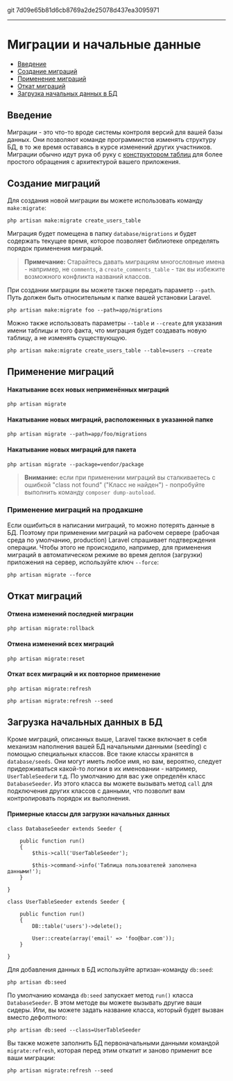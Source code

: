 git 7d09e65b81d6cb8769a2de25078d437ea3095971

---

# Миграции и начальные данные

- [Введение](#introduction)
- [Создание миграций](#creating-migrations)
- [Применение миграций](#running-migrations)
- [Откат миграций](#rolling-back-migrations)
- [Загрузка начальных данных в БД](#database-seeding)

<a name="introduction"></a>
## Введение

Миграции - это что-то вроде системы контроля версий для вашей базы данных. Они позволяют команде программистов изменять структуру БД, в то же время оставаясь в курсе изменений других участников. Миграции обычно идут рука об руку с [конструктором таблиц](/docs/master/schema) для более простого обращения с архитектурой вашего приложения.

<a name="creating-migrations"></a>
## Создание миграций

Для создания новой миграции вы можете использовать команду `make:migrate`:

	php artisan make:migrate create_users_table

Миграция будет помещена в папку `database/migrations` и будет содержать текущее время, которое позволяет библиотеке определять порядок применения миграций.

> **Примечание:** Старайтесь давать миграциям многословные имена - например, не `comments`, а `create_comments_table` - так вы избежите возможного конфликта названий классов.

При создании миграции вы можете также передать параметр `--path`. Путь должен быть относительным к папке вашей установки Laravel.

	php artisan make:migrate foo --path=app/migrations

Можно также использовать параметры `--table` и `--create` для указания имени таблицы и того факта, что миграция будет создавать новую таблицу, а не изменять существующую.

	php artisan make:migrate create_users_table --table=users --create

<a name="running-migrations"></a>
## Применение миграций

#### Накатывание всех новых неприменённых миграций

	php artisan migrate

#### Накатывание новых миграций, расположенных в указанной папке

	php artisan migrate --path=app/foo/migrations

#### Накатывание новых миграций для пакета

	php artisan migrate --package=vendor/package

> **Внимание:** если при применении миграций вы сталкиваетесь с ошибкой "class not found" ("Класс не найден") - попробуйте выполнить команду `composer dump-autoload`.

### Применение миграций на продакшне

Если ошибиться в написании миграций, то можно потерять данные в БД. Поэтому при применении миграций на рабочем сервере (рабочая среда по умолчанию, production) Laravel спрашивает подтверждения операции. Чтобы этого не происходило, например, для применения миграций в автоматическом режиме во время деплоя (загрузки) приложения на сервер, используйте ключ `--force`:

	php artisan migrate --force

<a name="rolling-back-migrations"></a>
## Откат миграций

#### Отмена изменений последней миграции

	php artisan migrate:rollback

#### Отмена изменений всех миграций

	php artisan migrate:reset

#### Откат всех миграций и их повторное применение

	php artisan migrate:refresh

	php artisan migrate:refresh --seed

<a name="database-seeding"></a>
## Загрузка начальных данных в БД

Кроме миграций, описанных выше, Laravel также включает в себя механизм наполнения вашей БД начальными данными (seeding) с помощью специальных классов. Все такие классы хранятся в `database/seeds`. Они могут иметь любое имя, но вам, вероятно, следует придерживаться какой-то логики в их именовании - например, `UserTableSeeder`и т.д. По умолчанию для вас уже определён класс `DatabaseSeeder`. Из этого класса вы можете вызывать метод `call` для подключения других классов с данными, что позволит вам контролировать порядок их выполнения.

#### Примерные классы для загрузки начальных данных

	class DatabaseSeeder extends Seeder {

		public function run()
		{
			$this->call('UserTableSeeder');

			$this->command->info('Таблица пользователей заполнена данными!');
		}

	}

	class UserTableSeeder extends Seeder {

		public function run()
		{
			DB::table('users')->delete();

			User::create(array('email' => 'foo@bar.com'));
		}

	}

Для добавления данных в БД используйте артизан-команду `db:seed`:

	php artisan db:seed

По умолчанию команда `db:seed` запускает метод `run()` класса `DatabaseSeeder`. В этом методе вы можете вызывать другие ваши сидеры. Или, вы можете задать название класса, который будет вызван вместо дефолтного:

	php artisan db:seed --class=UserTableSeeder

Вы также можете заполнить БД первоначальными данными командой `migrate:refresh`, которая перед этим откатит и заново применит все ваши миграции:

	php artisan migrate:refresh --seed